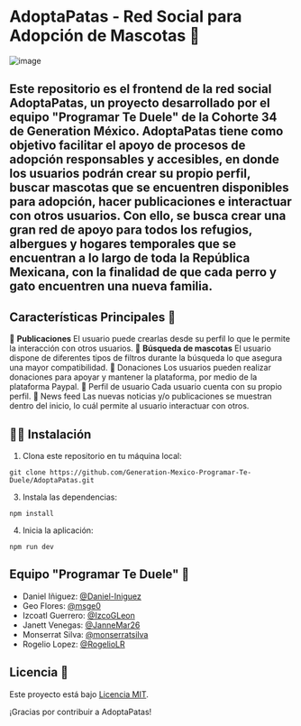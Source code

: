 # AdoptaPatas - Red Social para Adopción de Mascotas 🐶
![image](https://github.com/Generation-Mexico-Programar-Te-Duele/AdoptaPatas/assets/108698608/ca3e66ac-4471-4e79-80c1-10c96d25d3ca)


## Este repositorio es el frontend de la red social AdoptaPatas, un proyecto desarrollado por el equipo "Programar Te Duele" de la Cohorte 34 de Generation México. AdoptaPatas tiene como objetivo facilitar el apoyo de procesos de adopción responsables y accesibles, en donde los usuarios podrán crear su propio perfil, buscar mascotas que se encuentren disponibles para adopción, hacer publicaciones e interactuar con otros usuarios.      Con ello, se busca crear una gran red de apoyo para todos los refugios, albergues y hogares temporales que se encuentran a lo largo de toda la República Mexicana, con la finalidad de que cada perro y gato encuentren una nueva familia.

## Características Principales  🐩
🐾 **Publicaciones**
El usuario puede crearlas desde su perfil lo que le permite la interacción con otros usuarios.
🐾 **Búsqueda de mascotas**
El usuario dispone de diferentes tipos de filtros durante la búsqueda lo que asegura una mayor compatibilidad.
🐾 Donaciones
Los usuarios pueden realizar donaciones para apoyar y mantener la plataforma, por medio de la plataforma Paypal.
🐾 Perfil de usuario
Cada usuario cuenta con su propio perfil.
🐾 News feed
Las nuevas noticias y/o publicaciones se muestran dentro del inicio, lo cuál permite al usuario interactuar con otros.

## 🐕‍🦺 Instalación
1. Clona este repositorio en tu máquina local:
```
git clone https://github.com/Generation-Mexico-Programar-Te-Duele/AdoptaPatas.git
```
3. Instala las dependencias:
```
npm install
```
4. Inicia la aplicación:
```
npm run dev
```

## Equipo "Programar Te Duele" 🦮 
- Daniel Iñiguez: [@Daniel-Iniguez](https://github.com/Daniel-Iniguez)
- Geo Flores: [@msge0](https://github.com/msge0)
- Izcoatl Guerrero:  [@IzcoGLeon](https://github.com/IzcoGLeon)
- Janett Venegas: [@JanneMar26](https://github.com/JanneMar26)
- Monserrat Silva:  [@monserratsilva](https://github.com/monserratsilva)
- Rogelio Lopez:  [@RogelioLR](https://github.com/RogelioLR)

## Licencia 📝
  Este proyecto está bajo [Licencia MIT](https://opensource.org/licenses/MIT).

  ¡Gracias por contribuir a AdoptaPatas!
  
